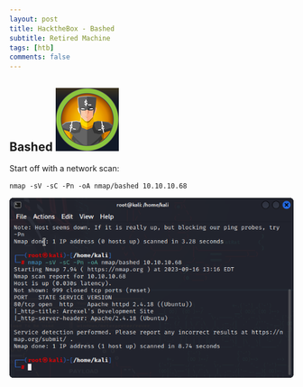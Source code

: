 ```yaml
---
layout: post
title: HacktheBox - Bashed
subtitle: Retired Machine
tags: [htb]
comments: false
---
```


## Bashed ![propic](/pictures/bashed/bashedpic.png)

Start off with a network scan:
```
nmap -sV -sC -Pn -oA nmap/bashed 10.10.10.68
```
![bashednmap](/pictures/bashed/bashednmap.png)
